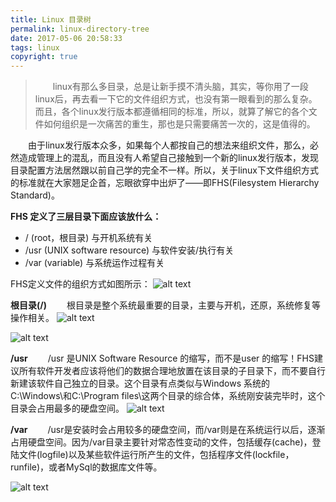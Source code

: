 ```yaml
---
title: Linux 目录树
permalink: linux-directory-tree
date: 2017-05-06 20:58:33
tags: linux
copyright: true
---
```


>　　linux有那么多目录，总是让新手摸不清头脑，其实，等你用了一段linux后，再去看一下它的文件组织方式，也没有第一眼看到的那么复杂。而且，各个linux发行版本都遵循相同的标准，所以，就算了解它的各个文件如何组织是一次痛苦的重生，那也是只需要痛苦一次的，这是值得的。
<!-- more -->

　　由于linux发行版本众多，如果每个人都按自己的想法来组织文件，那么，必然造成管理上的混乱，而且没有人希望自己接触到一个新的linux发行版本，发现目录配置方法居然跟以前自己学的完全不一样。所以，关于linux下文件组织方式的标准就在大家翘足企首，忘眼欲穿中出炉了——即FHS(Filesystem Hierarchy Standard)。

**FHS 定义了三层目录下面应该放什么：**
- / (root，根目录) 与开机系统有关
- /usr (UNIX software resource) 与软件安装/执行有关
- /var (variable) 与系统运作过程有关

FHS定义文件的组织方式如图所示：
![alt text](http://i.imgur.com/RVX81.gif)

**根目录(/)**
　　根目录是整个系统最重要的目录，主要与开机，还原，系统修复等操作相关。
![alt text](http://i.imgur.com/orMiD.png)

![alt text](http://i.imgur.com/E9DNx.png)

**/usr**
　　/usr 是UNIX Software Resource 的缩写，而不是user 的缩写！FHS建议所有软件开发者应该将他们的数据合理地放置在该目录的子目录下，而不要自行新建该软件自己独立的目录。这个目录有点类似与Windows 系统的C:\Windows\和C:\Program files\这两个目录的综合体，系统刚安装完毕时，这个目录会占用最多的硬盘空间。
![alt text](http://i.imgur.com/7tJjZ.png)

**/var**
　　/usr是安装时会占用较多的硬盘空间，而/var则是在系统运行以后，逐渐占用硬盘空间。因为/var目录主要针对常态性变动的文件，包括缓存(cache)，登陆文件(logfile)以及某些软件运行所产生的文件，包括程序文件(lockfile，runfile)，或者MySql的数据库文件等。

![alt text](http://i.imgur.com/USLvN.png)
